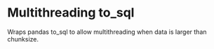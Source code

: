 # Multithreading to_sql
Wraps pandas to_sql to allow multithreading when data is larger than chunksize.
